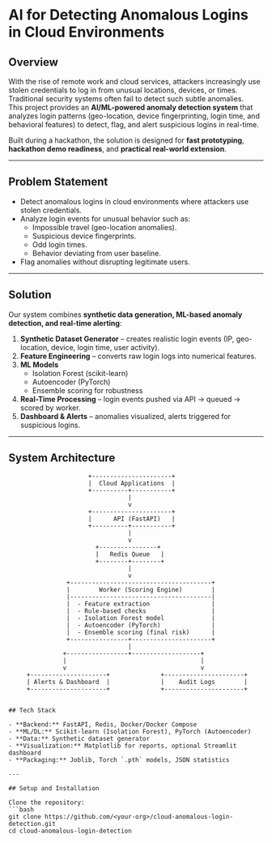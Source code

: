 # AI for Detecting Anomalous Logins in Cloud Environments

## Overview
With the rise of remote work and cloud services, attackers increasingly use stolen credentials to log in from unusual locations, devices, or times. Traditional security systems often fail to detect such subtle anomalies.  
This project provides an **AI/ML-powered anomaly detection system** that analyzes login patterns (geo-location, device fingerprinting, login time, and behavioral features) to detect, flag, and alert suspicious logins in real-time.

Built during a hackathon, the solution is designed for **fast prototyping**, **hackathon demo readiness**, and **practical real-world extension**.

---

## Problem Statement
- Detect anomalous logins in cloud environments where attackers use stolen credentials.
- Analyze login events for unusual behavior such as:
  - Impossible travel (geo-location anomalies).
  - Suspicious device fingerprints.
  - Odd login times.
  - Behavior deviating from user baseline.
- Flag anomalies without disrupting legitimate users.

---

## Solution
Our system combines **synthetic data generation, ML-based anomaly detection, and real-time alerting**:

1. **Synthetic Dataset Generator** – creates realistic login events (IP, geo-location, device, login time, user activity).
2. **Feature Engineering** – converts raw login logs into numerical features.
3. **ML Models**  
   - Isolation Forest (scikit-learn)  
   - Autoencoder (PyTorch)  
   - Ensemble scoring for robustness
4. **Real-Time Processing** – login events pushed via API → queued → scored by worker.
5. **Dashboard & Alerts** – anomalies visualized, alerts triggered for suspicious logins.

---

## System Architecture

```text
                      +----------------------+
                      |  Cloud Applications  |
                      +----------+-----------+
                                 |
                                 v
                      +----------------------+
                      |      API (FastAPI)   |
                      +----------+-----------+
                                 |
                                 v
                        +----------------+
                        |   Redis Queue   |
                        +--------+--------+
                                 |
                                 v
                +---------------------------------------+
                |        Worker (Scoring Engine)        |
                |---------------------------------------|
                |  - Feature extraction                 |
                |  - Rule-based checks                  |
                |  - Isolation Forest model             |
                |  - Autoencoder (PyTorch)              |
                |  - Ensemble scoring (final risk)      |
                +----------------+----------------------+
                                 |
               +-----------------+-------------------+
               |                                     |
               v                                     v
     +---------------------+              +----------------------+
     | Alerts & Dashboard  |              |    Audit Logs        |
     +---------------------+              +----------------------+


## Tech Stack

- **Backend:** FastAPI, Redis, Docker/Docker Compose  
- **ML/DL:** Scikit-learn (Isolation Forest), PyTorch (Autoencoder)  
- **Data:** Synthetic dataset generator  
- **Visualization:** Matplotlib for reports, optional Streamlit dashboard  
- **Packaging:** Joblib, Torch `.pth` models, JSON statistics  

---

## Setup and Installation

Clone the repository:
```bash
git clone https://github.com/<your-org>/cloud-anomalous-login-detection.git
cd cloud-anomalous-login-detection



